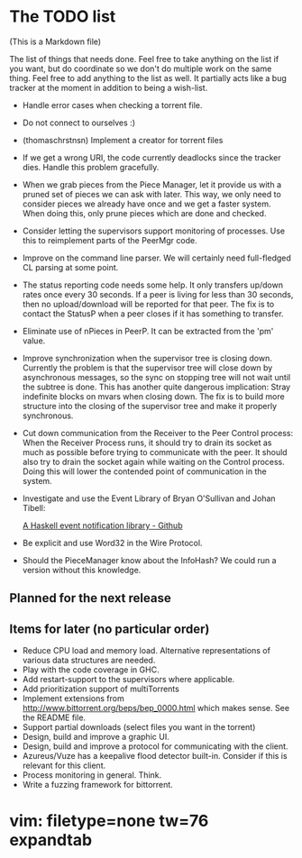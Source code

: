 The TODO list
=============

(This is a Markdown file)

The list of things that needs done. Feel free to take anything on the
list if you want, but do coordinate so we don't do multiple work on
the same thing. Feel free to add anything to the list as well. It
partially acts like a bug tracker at the moment in addition to being a
wish-list.

   - Handle error cases when checking a torrent file.
   - Do not connect to ourselves :)
   - (thomaschrstnsn) Implement a creator for torrent files
   - If we get a wrong URI, the code currently deadlocks since the tracker
     dies. Handle this problem gracefully.
   - When we grab pieces from the Piece Manager, let it provide us with a
     pruned set of pieces we can ask with later. This way, we only need to
     consider pieces we already have once and we get a faster system.
     When doing this, only prune pieces which are done and checked.
   - Consider letting the supervisors support monitoring of processes. Use this to reimplement parts
     of the PeerMgr code.
   - Improve on the command line parser. We will certainly need full-fledged
     CL parsing at some point.
   - The status reporting code needs some help. It only transfers up/down
     rates once every 30 seconds. If a peer is living for less than 30
     seconds, then no upload/download will be reported for that peer. The
     fix is to contact the StatusP when a peer closes if it has something to
     transfer.
   - Eliminate use of nPieces in PeerP. It can be extracted from the 'pm'
     value.
   - Improve synchronization when the supervisor tree is closing down.
     Currently the problem is that the supervisor tree will close down by
     asynchronous messages, so the sync on stopping tree will not wait until
     the subtree is done. This has another quite dangerous implication:
     Stray indefinite blocks on mvars when closing down.
     The fix is to build more structure into the closing of the supervisor
     tree and make it properly synchronous.
   - Cut down communication from the Receiver to the Peer Control process:
     When the Receiver Process runs, it should try to drain its socket as
     much as possible before trying to communicate with the peer. It should
     also try to drain the socket again while waiting on the Control
     process. Doing this will lower the contended point of communication in
     the system.
   - Investigate and use the Event Library of Bryan O'Sullivan and Johan
     Tibell:

     [A Haskell event notification library - Github](http://github.com/tibbe/event)
   - Be explicit and use Word32 in the Wire Protocol.
   - Should the PieceManager know about the InfoHash? We could run a version
     without this knowledge.

Planned for the next release
----------------------------


Items for later (no particular order)
-------------------------------------

   - Reduce CPU load and memory load. Alternative representations of various
     data structures are needed.
   - Play with the code coverage in GHC.
   - Add restart-support to the supervisors where applicable.
   - Add prioritization support of multiTorrents
   - Implement extensions from http://www.bittorrent.org/beps/bep_0000.html
     which makes sense. See the README file.
   - Support partial downloads (select files you want in the torrent)
   - Design, build and improve a graphic UI.
   - Design, build and improve a protocol for communicating with the client.
   - Azureus/Vuze has a keepalive flood detector built-in. Consider if this
     is relevant for this client.
   - Process monitoring in general. Think.
   - Write a fuzzing framework for bittorrent.

# vim: filetype=none tw=76 expandtab
